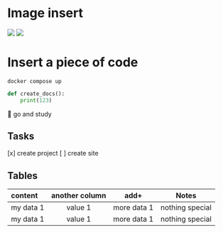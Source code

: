 # Image insert

![](images/spring.jpeg)
![](https://media.istockphoto.com/id/183412466/uk/%D1%84%D0%BE%D1%82%D0%BE/%D1%81%D1%85%D1%96%D0%B4%D0%BD%D1%96-%D0%B1%D0%BB%D0%B0%D0%BA%D0%B8%D1%82%D0%BD%D1%96-%D0%BF%D1%82%D0%B0%D1%85%D0%B8-%D1%81%D0%B0%D0%BC%D0%B5%D1%86%D1%8C-%D1%96-%D1%81%D0%B0%D0%BC%D0%BA%D0%B0.jpg?s=612x612&w=0&k=20&c=bjkNTh2bdzh4X2kwGZahyKrrVDHL84Z4bnK20yKGrow=)

# Insert a piece of code

```commandline
docker compose up
```

```python
def create_docs():
    print(123)
```

:memo: go and study

## Tasks
[x] create project
[ ] create site

## Tables
| content    | another column | add+        |      Notes      |
|:-----------|:--------------:|-------------|:---------------:|
| my data 1  |    value 1     | more data 1 | nothing special |
| my data 1  |    value 1     | more data 1 | nothing special |
